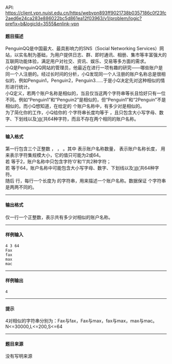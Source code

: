 API: https://client.vpn.nuist.edu.cn/https/webvpn893ff9021738b0357186c0f23fc2aed6e24ca283e886022bc5d861ea12f03963/v1/problem/logic?prefix=b&logicId=3555&enlink-vpn

#### 题目描述

PenguinQQ是中国最大、最具影响力的SNS（Social Networking Services）网站，以实名制为基础，为用户提供日志、群、即时通讯、相册、集市等丰富强大的互联网功能体验，满足用户对社交、资讯、娱乐、交易等多方面的需求。  
小Q是PenguinQQ网站的管理员，他最近在进行一项有趣的研究——哪些账户是同一个人注册的。经过长时间的分析，小Q发现同一个人注册的账户名称总是很相似的，例如Penguin1，Penguin2，Penguin3……于是小Q决定先对这种相似的情形进行统计。  
小Q定义，若两个账户名称是相似的，当且仅当这两个字符串等长且恰好只有一位不同。例如“Penguin1”和“Penguin2”是相似的，但“Penguin1”和“2Penguin”不是相似的。而小Q想知道，在给定的 个账户名称中，有多少对是相似的。  
为了简化你的工作，小Q给你的 个字符串长度均等于 ，且只包含大小写字母、数字、下划线以及[‘@’](mailto:‘@’)共64种字符，而且不存在两个相同的账户名称。

---

#### 输入格式

第一行包含三个正整数 ， ， 。其中 表示账户名称数量， 表示账户名称长度， 用来表示字符集规模大小，它的值只可能为2或64。  
若 等于2，账户名称中只包含字符‘0’和‘1’共2种字符；  
若 等于64，账户名称中可能包含大小写字母、数字、下划线以及[‘@’](mailto:‘@’)共64种字符。  
随后 行，每行一个长度为 的字符串，用来描述一个账户名称。数据保证 个字符串是两两不同的。

---

#### 输出格式

仅一行一个正整数，表示共有多少对相似的账户名称。

---

#### 样例输入
```
4 3 64
Fax
fax
max
mac
```

---

#### 样例输出
```
4
```

---

#### 提示

4对相似的字符串分别为：Fax与fax，Fax与max，fax与max，max与mac。N<=30000,L<=200,S<=64  

---

#### 题目来源

没有写明来源